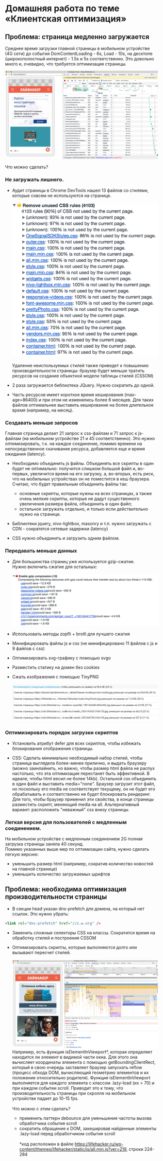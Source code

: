 # Домашняя работа по теме «Клиентская оптимизация»

## Проблема: страница медленно загружается

<p>Среднее время загрузки главной страницы в мобильном устройстве (4G сети) до события DomContentLoading - 6s, Load - 10s, на десктопе (широкополостный интернет)  - 1.5s и 5s соответственно. Это довольно много и, очевидно, что требуется оптимизация страницы.</p>

![Скриншот Network](https://github.com/ianazol/shri-optimize/raw/master/img/1.png)

<p>Что можно сделать?</p>

### Не загружать лишнего.

- Аудит страницы в Chrome DevTools нашел 13 файлов со стилями, которые совсем не используются на странице. 
<br/><br/>![Скриншот Audit](https://github.com/ianazol/shri-optimize/raw/master/img/2.png)
<br/><br/>Удаление неиспользуемых стилей также приведет к повышению производительности страницы: браузер будет меньше тратить ресурсов на создание объектной модели таблицы стилей (CSSOM)

- 2 раза загружается библиотека JQuery. Нужно сократить до одной.

- Часть ресурсов имеет короткое время кеширования (max-age=86400) и при этом не изменялись более 6 месяцев. Для таких файлов оптимальнее выставить кеширование на более длительное время (например, на месяц). 

### Создавать меньше запросов

Главная страница делает 21 запрос к css-файлам и 71 запрос к js-файлам (на мобильном устройстве 21 и 45 соответственно). Это нужно оптимизировать, т.к. на каждое соединение, помимо времени на непосредственное скачивание ресурса, добавляется еще и время ожидания (latency).

- Необходимо объединить js файлы. Объединять все скрипты в один будет не оптимально: получится слишком большой файл и, во-первых, увеличится время на его загрузку, а, во-вторых, есть риск, что на мобильных устройствах он не поместится в кеш браузера. <br/>
Считаю, что будет правильным объединить файлы так:
    - основные скрипты, которые нужны на всех страницах, а также очень мелкие скрипты, которые не дадут существенного увеличения размера файла, объединить в один файл;
    - остальное загружать отдельно, и только если действительно нужно на странице.

- Библиотеки jquery, nivo-lightbox, masonry и т.п. нужно загружать с CDN - сократятся сетевые задержки (latency)

- CSS нужно объединить и загрузить одним файлом.

### Передавать меньше данных

- Для большинства страниц уже используется gzip-сжатие. <br/>Нужно включить сжатие для остальных:
<br/><br/>![Скриншот Audit](https://github.com/ianazol/shri-optimize/raw/master/img/3.png)

- Использовать методы zopfli + brotli для лучшего сжатия

- Минифицировать файлы js и css (не минифицировано 11 файлов с js и 9 файлов с css)

- Оптимизировать svg-графику с помощью svgo

- Разместить статику на домен без cookies

- Сжать изображения с помощью TinyPNG
<br/><br/>![Скриншот Network](https://github.com/ianazol/shri-optimize/raw/master/img/5.png)

### Оптимизировать порядок загрузки скриптов

- Установить атрибут defer для всех скриптов, чтобы избежать блокирования отображения страницы.

- CSS: Сделать минимально необходимый набор стилей, чтобы страница выглядела более-менее прилично, и выдать браузеру (можно заинлайнить, но важно, чтобы размер html файла не распух настолько, что эта оптимизация перестанет быть эффективной. В идеале, чтобы html весил не более 14kb). Остальной css объединить в один файл и выставить media="none". Браузер загрузит этот файл, но поскольку его media не соответствует текущему, он не будет его обрабатывать и соответственно не будет блокировать рендеринг. Для того, чтобы браузер применил эти свойства, в конце страницы разместить скрипт, меняющий media на all. Альтернативный вариант: расположить "неважный" css внизу страницы.

### Легкая версия для пользователей с медленным соединением.

На мобильном устройстве с медленным соединением 2G полная загрузка страницы заняла 40 секунд.<br/>
Помимо указанных выше мер по оптимизации сайта, нужно сделать легкую версию:<br/>
- уменьшить размер html (например, сократив количество новостей на главной странице)
- уменьшить количество загружаемых шрифтов

## Проблема: необходима оптимизация производительности страницы

- В секции head указан dns-prefetch для домена, на который нет ссылок. Это нужно убрать: 
```html
<link rel="dns-prefetch" href="//s.w.org" />
```

- Заменить сложные селекторы CSS на классы. Сократится время на обработку стилей и построения CSSOM

- Оптимизировать скрипты, которые выполняются долго или вызывают пересчет стилей. <br/><br/>
![Скриншот Network](https://github.com/ianazol/shri-optimize/raw/master/img/9.png)
Например, есть функция isElementInViewport*, которая определяет находится ли элемент в видимой части окна. Для этого она вычисляет координаты элемента с помощью getBoundingClientRect, который в свою очередь заставляет браузер запускать reflow (процесс обхода DOM, вычисляющий геометрию элементов и их положение относительно родителя). Функция isElementInViewport выполняется для каждого элемента с классом .lazy-load (их > 70) и при каждом событии scroll. Приводит это к тому, что производительность страницы при скролле на мобильном устройстве падает до 10-15 fps.<br/><br/>
Что можно с этим сделать?
    - применить паттерн debounce для уменьшения частоты вызова обработчика события scroll
    - сократить обращение к DOM, закешировав найденные элементы .lazy-load перед обработчиком события scroll
 <br/><br/>*код расположен в файле https://lifehacker.ru/wp-content/themes/lifehacker/static/js/all.min.js?ver=219, строки 224-284
